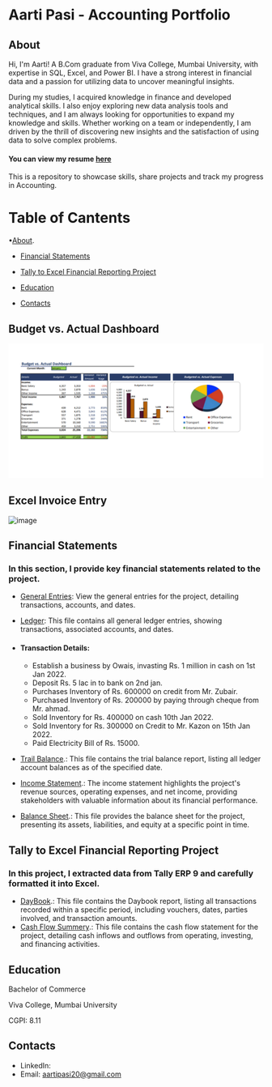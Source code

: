 # Aarti Pasi - Accounting Portfolio
## About
Hi, I'm Aarti! A B.Com graduate from Viva College, Mumbai University, with expertise in SQL, Excel, and Power BI. I have a strong interest in financial data and a passion for utilizing data to uncover meaningful insights.
  
During my studies, I acquired knowledge in finance and developed analytical skills.
 I also enjoy exploring new data analysis tools and techniques, and I am always looking for opportunities to expand my knowledge and skills. Whether working on a team or independently, I am driven by the thrill of discovering new insights and the satisfaction of using data to solve complex problems.

#### You can view my resume [here](Aarti_Pasi_Resume.pdf)

This is a repository to showcase skills, share projects and track my progress in Accounting.

# Table of Cantents
•[About](#about).

- [Financial Statements](#financial-statements)

- [Tally to Excel Financial Reporting Project](#Tally-to-Excel-Financial-Reporting-Project)

- [Education](#Education)

- [Contacts](#Contacts)



## Budget vs. Actual Dashboard
![Budget vs. Actual Dashboard](https://github.com/AartiPasi/Accounting_Portfolio/blob/bf7503080aa9388f00b86d64dda15ff246fd8e98/Budget_vs._Actual_Dashboard.png)

## Excel Invoice Entry
 ![image](https://github.com/AartiPasi/Accounting_Portfolio/assets/160120926/6725ca5e-ffb8-4fd6-bbd5-a0b7bf8c86e6)



 ## Financial Statements
### In this section, I provide key financial statements related to the project.

- [General Entries](General_Entries.pdf): View the general entries for the project, detailing transactions, accounts, and dates.
- [Ledger](Ledger.pdf):  This file contains all general ledger entries, showing transactions, associated accounts, and dates.
- #### Transaction Details:
  * Establish a business by Owais, invasting Rs. 1 million in cash on 1st Jan 2022.
  * Deposit Rs. 5 lac in to bank on 2nd jan.
  * Purchases Inventory of Rs. 600000 on credit from Mr. Zubair.
  * Purchased Inventory of Rs. 200000 by paying through cheque from Mr. ahmad.
  * Sold Inventory for Rs. 400000 on cash 10th Jan 2022.
  * Sold Inventory for Rs. 300000 on Credit to Mr. Kazon on 15th Jan 2022.
  * Paid Electricity Bill of Rs. 15000.
 
- [Trail Balance](Trail_Balance).: This file contains the trial balance report, listing all ledger account balances as of the specified date.
- [Income Statement](Income_Statement).: The income statement highlights the project's revenue sources, operating expenses, and net income, providing stakeholders with valuable information about its financial performance.
- [Balance Sheet](Balance_Sheet).: This file provides the balance sheet for the project, presenting its assets, liabilities, and equity at a specific point in time.

## Tally to Excel Financial Reporting Project
### In this project, I extracted data from Tally ERP 9 and carefully formatted it into Excel.
- [DayBook](Day_Book).: This file contains the Daybook report, listing all transactions recorded within a specific period, including vouchers, dates, parties involved, and transaction amounts.
- [Cash Flow Summery](Balance_Sheet).: This file contains the cash flow statement for the project, detailing cash inflows and outflows from operating, investing, and financing activities.

## Education

Bachelor of Commerce                                                                                                  

Viva College, Mumbai University                   

  CGPI: 8.11   

## Contacts

- LinkedIn:
- Email: aartipasi20@gmail.com






